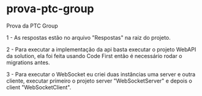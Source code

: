 # prova-ptc-group
Prova da PTC Group

1 - As respostas estão no arquivo "Respostas" na raiz do projeto.

2 - Para executar a implementação da api basta executar o projeto 
WebAPI da solution, ela foi feita usando Code First então é necessário
rodar o migrations antes.

3 - Para executar o WebSocket eu criei duas instâncias uma server e
outra cliente, executar primeiro o projeto server "WebSocketServer"
e depois o client "WebSocketClient".
